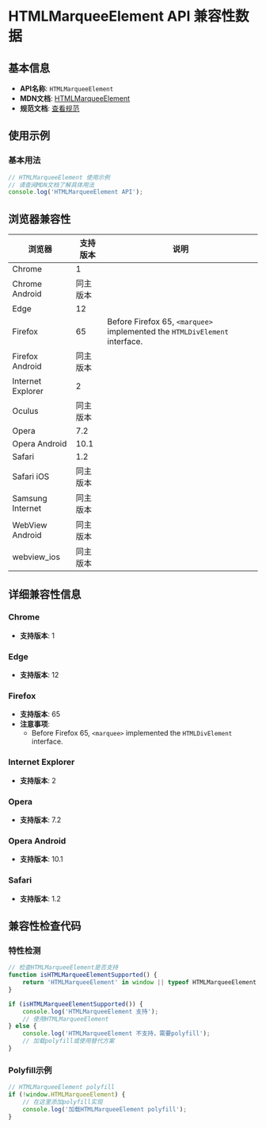 # HTMLMarqueeElement API 兼容性数据

## 基本信息

- **API名称**: `HTMLMarqueeElement`
- **MDN文档**: [HTMLMarqueeElement](https://developer.mozilla.org/docs/Web/API/HTMLMarqueeElement)
- **规范文档**: [查看规范](https://html.spec.whatwg.org/multipage/obsolete.html#htmlmarqueeelement)

## 使用示例

### 基本用法

```javascript
// HTMLMarqueeElement 使用示例
// 请查阅MDN文档了解具体用法
console.log('HTMLMarqueeElement API');
```

## 浏览器兼容性

| 浏览器 | 支持版本 | 说明 |
|--------|----------|------|
| Chrome | 1 |  |
| Chrome Android | 同主版本 |  |
| Edge | 12 |  |
| Firefox | 65 | Before Firefox 65, `<marquee>` implemented the `HTMLDivElement` interface. |
| Firefox Android | 同主版本 |  |
| Internet Explorer | 2 |  |
| Oculus | 同主版本 |  |
| Opera | 7.2 |  |
| Opera Android | 10.1 |  |
| Safari | 1.2 |  |
| Safari iOS | 同主版本 |  |
| Samsung Internet | 同主版本 |  |
| WebView Android | 同主版本 |  |
| webview_ios | 同主版本 |  |

## 详细兼容性信息

### Chrome

- **支持版本**: 1

### Edge

- **支持版本**: 12

### Firefox

- **支持版本**: 65
- **注意事项**:
  - Before Firefox 65, `<marquee>` implemented the `HTMLDivElement` interface.

### Internet Explorer

- **支持版本**: 2

### Opera

- **支持版本**: 7.2

### Opera Android

- **支持版本**: 10.1

### Safari

- **支持版本**: 1.2

## 兼容性检查代码

### 特性检测

```javascript
// 检查HTMLMarqueeElement是否支持
function isHTMLMarqueeElementSupported() {
    return 'HTMLMarqueeElement' in window || typeof HTMLMarqueeElement !== 'undefined';
}

if (isHTMLMarqueeElementSupported()) {
    console.log('HTMLMarqueeElement 支持');
    // 使用HTMLMarqueeElement
} else {
    console.log('HTMLMarqueeElement 不支持，需要polyfill');
    // 加载polyfill或使用替代方案
}
```

### Polyfill示例

```javascript
// HTMLMarqueeElement polyfill
if (!window.HTMLMarqueeElement) {
    // 在这里添加polyfill实现
    console.log('加载HTMLMarqueeElement polyfill');
}
```

